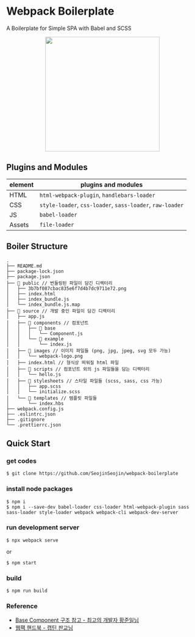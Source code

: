 # Webpack Boilerplate

<p>A Boilerplate for Simple SPA with Babel and SCSS</p>

<div align="center">
<a href="https://webpack.js.org/">
<img src="https://i1.wp.com/www.blockprojekt.de/wp-content/uploads/webpack-logo.gif?resize=600%2C419" width="300">
</a>
</div>

## Plugins and Modules
element|plugins and modules
--|--
HTML| `html-webpack-plugin`, `handlebars-loader`
CSS| `style-loader`, `css-loader`, `sass-loader`, `raw-loader`
JS| `babel-loader`
Assets | `file-loader`

## Boiler Structure
```
.
├── README.md
├── package-lock.json
├── package.json
├── 📁 public // 번들링된 파일이 담긴 디렉터리
│   ├── 3b7bf087cbac835e6f7d4b7dc9711e72.png
│   ├── index.html
│   ├── index_bundle.js
│   └── index_bundle.js.map
├── 📁 source // 개발 중인 파일이 담긴 디렉터리
│   ├── app.js
│   ├── 📁 components // 컴포넌트
│   │   ├── 📁 base
│   │   │   └── Component.js
│   │   └── 📁 example
│   │       └── index.js
│   ├── 📁 images // 이미지 파일들 (png, jpg, jpeg, svg 모두 가능)
│   │   └── webpack-logo.png
│   ├── index.html // 형식상 띄워질 html 파일
│   ├── 📁 scripts // 컴포넌트 외의 js 파일들을 담는 디렉터리
│   │   └── hello.js
│   ├── 📁 stylesheets // 스타일 파일들 (scss, sass, css 가능)
│   │   ├── app.scss
│   │   └── initialize.scss
│   └── 📁 templates // 템플릿 파일들
│       └── index.hbs
├── webpack.config.js
├── .eslintrc.json
├── .gitignore
└── .prettierrc.json
```

## Quick Start

### get codes
```shell
$ git clone https://github.com/SeojinSeojin/webpack-boilerplate
```

### install node packages
```shell
$ npm i
$ npm i --save-dev babel-loader css-loader html-webpack-plugin sass sass-loader style-loader webpack webpack-cli webpack-dev-server
```

### run development server
```shell
$ npx webpack serve
```
or
```shell
$ npm start
```

### build
```
$ npm run build
```

### Reference
* [Base Component 구조 참고 - 최고의 개발자 황준일님](https://junilhwang.github.io/TIL/Javascript/Design/Vanilla-JS-Component/#_2-%E1%84%8B%E1%85%B5%E1%84%87%E1%85%A6%E1%86%AB%E1%84%90%E1%85%B3-%E1%84%87%E1%85%A5%E1%84%87%E1%85%B3%E1%86%AF%E1%84%85%E1%85%B5%E1%86%BC)
* [웹팩 핸드북 - 캡틴 판교님](https://joshua1988.github.io/webpack-guide/)